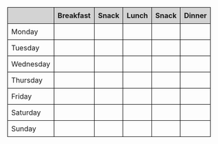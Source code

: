 <html>
  <head>
    <title>Meal Planner</title>
  </head>
  <body>
    <!-- <button id="deleteBtn">Delete Meal</button> -->
    <table id="meal-table">
      <thead>
          <th></th>
          <th>Breakfast</th>
          <th>Snack</th>
          <th>Lunch</th>
          <th>Snack</th>
          <th>Dinner</th>
      </thead>
        <tr>
          <td>Monday</td>
          <td class="meal-cell" data-day="Monday" data-meal="Breakfast"></td>
          <td class="meal-cell" data-day="Monday" data-meal="Snack"></td>
          <td class="meal-cell" data-day="Monday" data-meal="Lunch"></td>
          <td class="meal-cell" data-day="Monday" data-meal="Snack"></td>
          <td class="meal-cell" data-day="Monday" data-meal="Dinner"></td>
        </tr>
        <tr>
          <td>Tuesday</td>
          <td class="meal-cell" data-day="Tuesday" data-meal="Breakfast"></td>
          <td class="meal-cell" data-day="Tuesday" data-meal="Snack"></td>
          <td class="meal-cell" data-day="Tuesday" data-meal="Lunch"></td>
          <td class="meal-cell" data-day="Tuesday" data-meal="Snack"></td>
          <td class="meal-cell" data-day="Tuesday" data-meal="Dinner"></td>
        </tr>
        <tr>
        <td>Wednesday</td>
        <td class="meal-cell" data-day="Wednesday" data-meal="Breakfast"></td>
        <td class="meal-cell" data-day="Wednesday" data-meal="Snack"></td>
        <td class="meal-cell" data-day="Wednesday" data-meal="Lunch"></td>
        <td class="meal-cell" data-day="Wednesday" data-meal="Snack"></td>
        <td class="meal-cell" data-day="Wednesday" data-meal="Dinner"></td>
        </tr>
        <tr>
          <td>Thursday</td>
          <td class="meal-cell" data-day="Thursday" data-meal="Breakfast"></td>
          <td class="meal-cell" data-day="Thursday" data-meal="Snack"></td>
          <td class="meal-cell" data-day="Thursday" data-meal="Lunch"></td>
          <td class="meal-cell" data-day="Thursday" data-meal="Snack"></td>
          <td class="meal-cell" data-day="Thursday" data-meal="Dinner"></td>
        </tr>
        <tr>
        <td>Friday</td>
        <td class="meal-cell" data-day="Friday" data-meal="Breakfast"></td>
        <td class="meal-cell" data-day="Friday" data-meal="Snack"></td>
        <td class="meal-cell" data-day="Friday" data-meal="Lunch"></td>
        <td class="meal-cell" data-day="Friday" data-meal="Snack"></td>
        <td class="meal-cell" data-day="Friday" data-meal="Dinner"></td>
        </tr>
        <tr>
          <td>Saturday</td>
          <td class="meal-cell" data-day="Saturday" data-meal="Breakfast"></td>
          <td class="meal-cell" data-day="Saturday" data-meal="Snack"></td>
          <td class="meal-cell" data-day="Saturday" data-meal="Lunch"></td>
          <td class="meal-cell" data-day="Saturday" data-meal="Snack"></td>
          <td class="meal-cell" data-day="Saturday" data-meal="Dinner"></td>
        </tr>
        <tr>
          <td>Sunday</td>
          <td class="meal-cell" data-day="Sunday" data-meal="Breakfast"></td>
          <td class="meal-cell" data-day="Sunday" data-meal="Snack"></td>
          <td class="meal-cell" data-day="Sunday" data-meal="Lunch"></td>
          <td class="meal-cell" data-day="Sunday" data-meal="Snack"></td>
          <td class="meal-cell" data-day="Sunday" data-meal="Dinner"></td>
        </tr>
        <!-- Add rows for the rest of the week -->
    </table>
    <script>
      const mealTable = document.querySelector("#meal-table");
      mealTable.addEventListener("click", async (event) => {
        if (!event.target.classList.contains("meal-cell")) {
          return;
        }
        const day = event.target.dataset.day;
        const meal = event.target.dataset.meal;
        const name = prompt("Enter meal name:");
        const description = prompt("Enter meal description:");
        if (!name || !description) {
          return;
        }
        const response = await fetch("https://csatri1.tk/meals", {
          method: "POST",
          headers: {
            "Content-Type": "application/json",
          },
          body: JSON.stringify({ name, description, day, meal }),
        });
        if (!response.ok) {
          alert("Failed to add meal. Please try again later.");
          return;
        }
        event.target.textContent = name;
      });
        const deleteBtn = document.getElementById("deleteBtn");
        deleteBtn.addEventListener("click", function() {
        const mealName = prompt("Enter the name of the meal to delete:");
        if (!mealName) {
          return;
        }
        const endpoint = `https://csatri1.tk/meals/${mealName}`;
        fetch(endpoint, {
          method: "DELETE"
        })
          .then(response => {
            if (!response.ok) {
              throw new Error("Failed to delete meal");
            }
            return response.json();
          })
          .then(data => {
            console.log(data);
            alert("Meal deleted successfully");
          })
          .catch(error => {
            console.error(error);
            alert("Failed to delete meal");
          });
      });    
         const meals = JSON.parse(localStorage.getItem("meals")) || [];
    meals.push({ day, meal, name, description });
    localStorage.setItem("meals", JSON.stringify(meals));
  window.addEventListener("load", () => {
    const meals = JSON.parse(localStorage.getItem("meals")) || [];
    meals.forEach((meal) => {
      const cell = document.querySelector(
        `td[data-day="${meal.day}"][data-meal="${meal.meal}"]`
      );
  //     localStorage.clear();
    });
  });
    </script>
  </body>

  <style>
    table {
  border-collapse: collapse;
}
th, td {
  border: 1px solid black;
  padding: 8px;
}
th {
  background-color: lightgray;
}
  </style>
</html>
